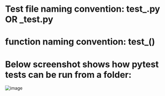# Test file naming convention: test_<somename>.py OR <somename>_test.py
# function naming convention: test_<somename>()
# Below screenshot shows how pytest tests can be run from a folder:
![image](https://github.com/user-attachments/assets/80fb09b1-7d3f-458e-928f-9baaff0066b7)
